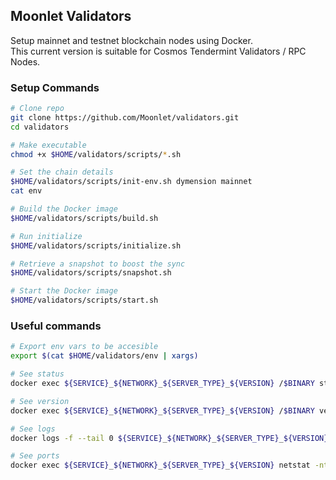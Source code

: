 ## Moonlet Validators

Setup mainnet and testnet blockchain nodes using Docker. \
This current version is suitable for Cosmos Tendermint Validators / RPC Nodes.

### Setup Commands

```sh
# Clone repo
git clone https://github.com/Moonlet/validators.git
cd validators

# Make executable
chmod +x $HOME/validators/scripts/*.sh

# Set the chain details
$HOME/validators/scripts/init-env.sh dymension mainnet
cat env

# Build the Docker image
$HOME/validators/scripts/build.sh

# Run initialize
$HOME/validators/scripts/initialize.sh

# Retrieve a snapshot to boost the sync
$HOME/validators/scripts/snapshot.sh

# Start the Docker image
$HOME/validators/scripts/start.sh
```

### Useful commands

```sh
# Export env vars to be accesible
export $(cat $HOME/validators/env | xargs)

# See status
docker exec ${SERVICE}_${NETWORK}_${SERVER_TYPE}_${VERSION} /$BINARY status | jq

# See version
docker exec ${SERVICE}_${NETWORK}_${SERVER_TYPE}_${VERSION} /$BINARY version

# See logs
docker logs -f --tail 0 ${SERVICE}_${NETWORK}_${SERVER_TYPE}_${VERSION}

# See ports
docker exec ${SERVICE}_${NETWORK}_${SERVER_TYPE}_${VERSION} netstat -ntpl
```
